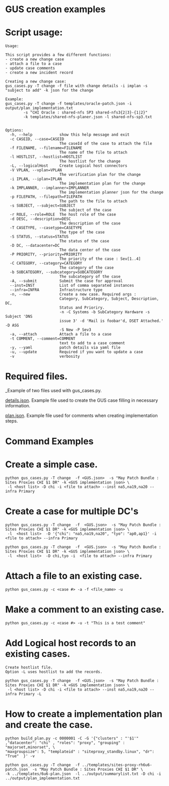 
# GUS creation examples

# Script usage:

	Usage:

    This script provides a few different functions:
    - create a new change case
    - attach a file to a case
    - update case comments
    - create a new incident record

    Creating a new change case:
    gus_cases.py -T change -f file with change details -i implan -s "subject to add" -k json for the change

    Example:
    gus_cases.py -T change -f templates/oracle-patch.json -i output/plan_implementation.txt
            -s "CHI Oracle : shared-nfs SP3 shared-nfs3{2|3}-{1|2}"
            -k templates/shared-nfs-planer.json -l shared-nfs-sp3.txt


	Options:
	  -h, --help            show this help message and exit
	  -c CASEID, --case=CASEID
	                        The caseId of the case to attach the file
	  -f FILENAME, --filename=FILENAME
	                        The name of the file to attach
	  -l HOSTLIST, --hostlist=HOSTLIST
	                        The hostlist for the change
	  -L, --logicalHost     Create Logical host connectors
	  -V VPLAN, --vplan=VPLAN
	                        The verification plan for the change
	  -i IPLAN, --iplan=IPLAN
	                        The implementation plan for the change
	  -k IMPLANNER, --implanner=IMPLANNER
	                        The implementation planner json for the change
	  -p FILEPATH, --filepath=FILEPATH
	                        The path to the file to attach
	  -s SUBJECT, --subject=SUBJECT
	                        The subject of the case
	  -r ROLE, --role=ROLE  The host role of the case
	  -d DESC, --description=DESC
	                        The description of the case
	  -T CASETYPE, --casetype=CASETYPE
	                        The type of the case
	  -S STATUS, --status=STATUS
	                        The status of the case
	  -D DC, --datacenter=DC
	                        The data center of the case
	  -P PRIORITY, --priority=PRIORITY
	                        The priority of the case : Sev[1..4]
	  -C CATEGORY, --category=CATEGORY
	                        The category of the case
	  -b SUBCATEGORY, --subcategory=SUBCATEGORY
	                        The subcategory of the case
	  -A, --submit          Submit the case for approval
	  --inst=INST           List of comma separated instances
	  --infra=INFRA         Infrastructure type
	  -n, --new             Create a new case. Required args :
	                        Category, SubCategory, Subject, Description, DC,
	                        Status and Prioriry.
	                        -n -C Systems -b SubCategory Hardware -s Subject 'DNS
	                        issue 3' -d 'Mail is foobar'd, DSET Attached.' -D ASG
	                        -S New -P Sev3
	  -a, --attach          Attach a file to a case
	  -t COMMENT, --comment=COMMENT
	                        text to add to a case comment
	  -y, --yaml            patch details via yaml file
	  -u, --update          Required if you want to update a case
	  -v                    verbosity

# Required files. 

_Example of two files used with gus_cases.py.

[details.json](../Examples/details_example.json). Example file used to create the GUS case filling in necessary information.

[plan.json](../Example/implementation_example.json). Example file used for comments when creating implementation steps. 

# Command Examples

# Create a simple case. 

	python gus_cases.py -T change  -f <GUS.json>  -s "May Patch Bundle : Sites Proxies CHI $1 DR" -k <GUS implementation json> \
	 -l <host list> -D chi -i <file to attach> --inst na5,na19,na20 --infra Primary

# Create a case for multiple DC's

	python gus_cases.py -T change  -f  <GUS.json>  -s "May Patch Bundle : Sites Proxies CHI $1 DR" -k <GUS implementation json> \
	 -l  <host list>  -D '{"chi": "na5,na19,na20", "tyo": "ap0,ap1}' -i  <file to attach> --infra Primary
	
	python gus_cases.py -T change  -f  <GUS.json>  -s "May Patch Bundle : Sites Proxies CHI $1 DR" -k <GUS implementation json> \
	 -l  <host list>  -D chi,tyo -i  <file to attach> --infra Primary

# Attach a file to an existing case. 

	python gus_cases.py -c <case #> -a -f <file_name> -u 
	
# Make a comment to an existing case.

	python gus_cases.py -c <case #> -u -t "This is a test comment"

# Add Logical host records to an existing cases. 

	Create hostlist file.
	Option -L uses hostlist to add the records. 
	 
	python gus_cases.py -T change  -f <GUS.json>  -s "May Patch Bundle : Sites Proxies CHI $1 DR" -k <GUS implementation json> \
	 -l <host list> -D chi -i <file to attach> --inst na5,na19,na20 --infra Primary -L 

# How to create a implementation plan and create the case. 

	python build_plan.py -c 0000001 -C -G '{"clusters" : "'$1'" ,"datacenter": "chi" , "roles": "proxy", "grouping" : "majorset,minorset", \
	"maxgroupsize": 5, "templateid" : "siteproxy_standby.linux", "dr": "True"  }' -v
	
	python gus_cases.py -T change  -f ../templates/sites-proxy-rh6u6-patch.json  -s "May Patch Bundle : Sites Proxies CHI $1 DR" \
	-k ../templates/6u6-plan.json  -l ../output/summarylist.txt -D chi -i ../output/plan_implementation.txt



